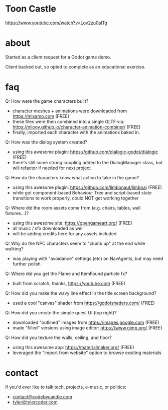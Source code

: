 # Toon Castle
https://www.youtube.com/watch?v=Lov2zu0alTg

# about
Started as a client request for a Godot game demo.

Client backed out, so opted to complete as an educational exercise.

# faq
Q: How were the game characters built?
* character meshes + animations were downloaded from https://mixamo.com (FREE)
* these files were then combined into a single GLTF via: https://nilooy.github.io/character-animation-combiner/ (FREE)
* finally, imported each character with the animations baked in.

Q: How was the dialog system created?
* using this awesome plugin: https://github.com/dialogic-godot/dialogic (FREE)
* there's still some strong coupling added to the DialogManager class, but will refactor if needed for next project

Q: How do the characters know what action to take in the game?
* using this awesome plugin: https://github.com/limbonaut/limboai (FREE)
* while got component-based Behaviour Tree and script-based state transitions to work properly, could NOT get working together

Q: Where did the room assets come from (e.g. chairs, tables, wall fixtures...)?
* using this awesome site: https://opengameart.org/ (FREE)
* all music / sfx downloaded as well  
* will be adding credits here for any assets included 

Q: Why do the NPC characters seem to "clumb up" at the end while walking?
* was playing with "avoidance" settings (etc) on NavAgents, but may need further polish

Q: Where did you get the Flame and ItemFound particle fx?
* built from scratch; thanks, https://youtube.com (FREE)

Q: How did you make the wavy line effect in the title screen background?
* used a cool "canvas" shader from https://godotshaders.com/ (FREE)

Q: How did you create the simple quest UI (top right)?
* downloaded "outlined" images from https://images.google.com (FREE)
* made "filled" versions using image editor: https://www.gimp.org/ (FREE) 

Q: How did you texture the walls, ceiling, and floor?
* using this awesome app: https://materialmaker.org/ (FREE)
* leveraged the "import from website" option to browse exsiting materials

# contact
If you'd ever like to talk tech, projects, e-music, or politics:
* contact@codebycandle.com
* tyler@tylercoder.com
